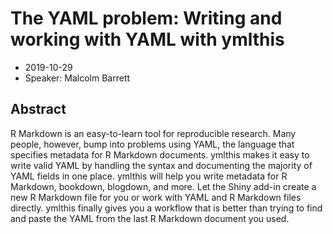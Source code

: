 # The YAML problem: Writing and working with YAML with ymlthis

* 2019-10-29
* Speaker: Malcolm Barrett

## Abstract

R Markdown is an easy-to-learn tool for reproducible research. Many people, however, bump into problems using YAML, the language that specifies metadata for R Markdown documents. ymlthis makes it easy to write valid YAML by handling the syntax and documenting the majority of YAML fields in one place. ymlthis will help you write metadata for R Markdown, bookdown, blogdown, and more. Let the Shiny add-in create a new R Markdown file for you or work with YAML and R Markdown files directly. ymlthis finally gives you a workflow that is better than trying to find and paste the YAML from the last R Markdown document you used.

